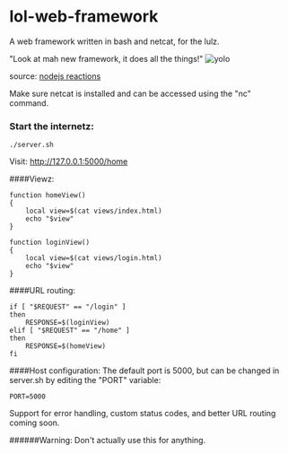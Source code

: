 lol-web-framework
=================
A web framework written in bash and netcat, for the lulz.

"Look at mah new framework, it does all the things!"
![yolo](http://media.tumblr.com/0fc9023daa303558d036ecd63fd2c24e/tumblr_mjedslIPPH1qbyxr0o1_500.gif)

source: [nodejs reactions](http://nodejsreactions.tumblr.com/post/71649072477/look-at-mah-new-framework-it-does-all-the-things)


Make sure netcat is installed and can be accessed using the "nc" command.

### Start the internetz:
    ./server.sh
    
Visit: http://127.0.0.1:5000/home


####Viewz:
    
    function homeView()
    {
        local view=$(cat views/index.html)
        echo "$view"
    }

    function loginView()
    {
        local view=$(cat views/login.html)
        echo "$view"
    }


####URL routing:
    
    if [ "$REQUEST" == "/login" ]
    then
        RESPONSE=$(loginView)
    elif [ "$REQUEST" == "/home" ]
    then
        RESPONSE=$(homeView)
    fi


####Host configuration:
The default port is 5000, but can be changed in server.sh by editing the "PORT" variable:
    
    PORT=5000

Support for error handling, custom status codes, and better URL routing coming soon.

######Warning: Don't actually use this for anything.
